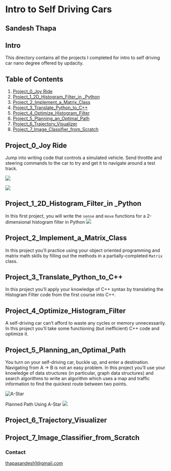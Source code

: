# Intro to Self Driving Cars

## Sandesh Thapa

## Intro 
This directory contains all the projects I completed for intro to self driving car nano degree offered by updacity. 

## Table of Contents 
1. [Project_0_Joy Ride](#project-0)
2. [Project_1_2D_Histogram_Filter_in _Python](#project-1)
3. [Project_2_Implement_a_Matrix_Class](#project2)
4. [Project_3_Translate_Python_to_C++](#project3)
5. [Project_4_Optimize_Histogram_Filter](#project4)
6. [Project_5_Planning_an_Optimal_Path](#project5)
7. [Project_6_Trajectory_Visualizer](#project6)
8. [Project_7_Image_Classifier_from_Scratch](#project7)

## <a name="project-0"></a>Project_0_Joy Ride
Jump into writing code that controls a simulated vehicle. Send throttle and steering commands to the
car to try and get it to navigate around a test track.

![](https://github.com/sandeshthapa/Intro-to-Self-Driving-Cars/blob/master/Project_0%20_Joy%20_Ride/ParallelParkingAnimation.gif)

![](https://github.com/sandeshthapa/Intro-to-Self-Driving-Cars/blob/master/Project_0%20_Joy%20_Ride/Unity.png)

## <a name ="project-1"></a>Project_1_2D_Histogram_Filter_in _Python
In this first project, you will write the `sense` and `move` functions for a 2-dimensional histogram filter in
Python
![](https://github.com/sandeshthapa/Intro-to-Self-Driving-Cars/blob/master/Project_1_2D_Histogram_Filter_in%20_Python/histogram.png)

## <a name ="project2"></a>Project_2_Implement_a_Matrix_Class
In this project you’ll practice using your object oriented programming and matrix math skills by filling out
the methods in a partially-completed `Matrix` class.

## <a name ="project3"></a>Project_3_Translate_Python_to_C++
In this project you’ll apply your knowledge of C++ syntax by translating the Histogram Filter code from
the first course into C++.

## <a name ="project4"></a>Project_4_Optimize_Histogram_Filter
A self-driving car can’t afford to waste any cycles or memory unnecessarily. In this project you’ll take
some functioning (but inefficient) C++ code and optimize it.

## <a name ="project5"></a>Project_5_Planning_an_Optimal_Path
You turn on your self-driving car, buckle up, and enter a destination. Navigating from A → B is not an
easy problem. In this project you’ll use your knowledge of data structures (in particular, graph data
structures) and search algorithms to write an algorithm which uses a map and traffic information to find
the quickest route between two points.


![A-Star](https://github.com/sandeshthapa/Intro-to-Self-Driving-Cars/blob/master/Project_5_Planning_an_Optimal_Path/maps.png)

Planned Path Using A-Star
![](https://github.com/sandeshthapa/Intro-to-Self-Driving-Cars/blob/master/Project_5_Planning_an_Optimal_Path/astar.png)

## <a name ="project6"></a>Project_6_Trajectory_Visualizer
## <a name ="project7"></a>Project_7_Image_Classifier_from_Scratch

### Contact 
thapasandesh1@gmail.com

